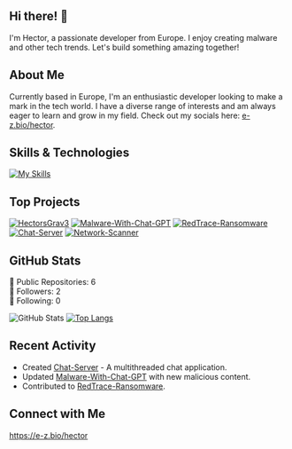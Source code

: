 ## Hi there! 👋

I'm Hector, a passionate developer from Europe. I enjoy creating malware and other tech trends. Let's build something amazing together!

## About Me

Currently based in Europe, I'm an enthusiastic developer looking to make a mark in the tech world. I have a diverse range of interests and am always eager to learn and grow in my field. Check out my socials here: [e-z.bio/hector](https://e-z.bio/hector).

## Skills & Technologies

[![My Skills](https://skillicons.dev/icons?i=cpp,c,html,css,git,docker,flask,fastapi,graphql,linux,vue,react,discordjs,aws,mysql,postgres&perline=8)](https://skillicons.dev)

## Top Projects

[![HectorsGrav3](https://github-readme-stats.vercel.app/api/pin/?username=HectorsGrav3&repo=HectorsGrav3&theme=dark)](https://github.com/HectorsGrav3/HectorsGrav3)
[![Malware-With-Chat-GPT](https://github-readme-stats.vercel.app/api/pin/?username=HectorsGrav3&repo=Malware-With-Chat-GPT&theme=dark)](https://github.com/HectorsGrav3/Malware-With-Chat-GPT)
[![RedTrace-Ransomware](https://github-readme-stats.vercel.app/api/pin/?username=HectorsGrav3&repo=RedTrace-Ransomware&theme=dark)](https://github.com/HectorsGrav3/RedTrace-Ransomware)
[![Chat-Server](https://github-readme-stats.vercel.app/api/pin/?username=HectorsGrav3&repo=Chat-Server&theme=dark)](https://github.com/HectorsGrav3/Chat-Server)
[![Network-Scanner](https://github-readme-stats.vercel.app/api/pin/?username=HectorsGrav3&repo=Network-Scanner&theme=dark)](https://github.com/HectorsGrav3/Network-Scanner)

## GitHub Stats
🔹 Public Repositories: 6  
🔹 Followers: 2  
🔹 Following: 0  

![GitHub Stats](https://github-readme-stats.vercel.app/api?username=HectorsGrav3&show_icons=true&theme=radical)
[![Top Langs](https://github-readme-stats.vercel.app/api/top-langs/?username=HectorsGrav3&layout=compact&theme=dark)](https://github.com/anuraghazra/github-readme-stats)

## Recent Activity

- Created [Chat-Server](https://github.com/HectorsGrav3/Chat-Server) - A multithreaded chat application.
- Updated [Malware-With-Chat-GPT](https://github.com/HectorsGrav3/Malware-With-Chat-GPT) with new malicious content.
- Contributed to [RedTrace-Ransomware](https://github.com/HectorsGrav3/RedTrace-Ransomware).

## Connect with Me

https://e-z.bio/hector
